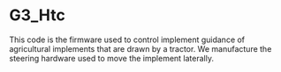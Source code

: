 # G3_Htc
This code is the firmware used to control implement guidance of agricultural implements that are drawn by a tractor. We manufacture the steering hardware used to move the implement laterally. 
